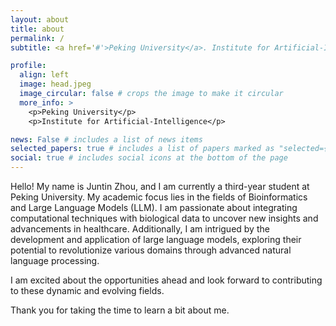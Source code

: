 ```yaml
---
layout: about
title: about
permalink: /
subtitle: <a href='#'>Peking University</a>. Institute for Artificial-Intelligence. juntingzhou@stu.pku.edu.cn

profile:
  align: left
  image: head.jpeg
  image_circular: false # crops the image to make it circular
  more_info: >
    <p>Peking University</p>
    <p>Institute for Artificial-Intelligence</p>

news: False # includes a list of news items
selected_papers: true # includes a list of papers marked as "selected={true}"
social: true # includes social icons at the bottom of the page
---
```


Hello! My name is Juntin Zhou, and I am currently a third-year student at Peking University. My academic focus lies in the fields of Bioinformatics and Large Language Models (LLM). I am passionate about integrating computational techniques with biological data to uncover new insights and advancements in healthcare. Additionally, I am intrigued by the development and application of large language models, exploring their potential to revolutionize various domains through advanced natural language processing.

I am excited about the opportunities ahead and look forward to contributing to these dynamic and evolving fields.

Thank you for taking the time to learn a bit about me.

<!-- Write your biography here. Tell the world about yourself. Link to your favorite [subreddit](http://reddit.com). You can put a picture in, too. The code is already in, just name your picture `prof_pic.jpg` and put it in the `img/` folder.

Put your address / P.O. box / other info right below your picture. You can also disable any of these elements by editing `profile` property of the YAML header of your `_pages/about.md`. Edit `_bibliography/papers.bib` and Jekyll will render your [publications page](/al-folio/publications/) automatically.

Link to your social media connections, too. This theme is set up to use [Font Awesome icons](https://fontawesome.com/) and [Academicons](https://jpswalsh.github.io/academicons/), like the ones below. Add your Facebook, Twitter, LinkedIn, Google Scholar, or just disable all of them. -->
